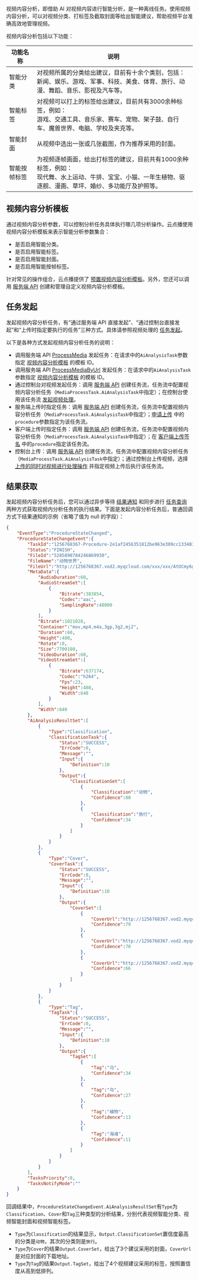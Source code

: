 视频内容分析，即借助 AI 对视频内容进行智能分析，是一种离线任务。使用视频内容分析，可以对视频分类、打标签及截取封面等给出智能建议，帮助视频平台准确高效地管理视频。

视频内容分析包括以下功能：

| 功能名称 | 说明 |
| -- | -- |
| 智能分类 | 对视频所属的分类给出建议，目前有十余个类别，包括：<br/>新闻、娱乐、游戏、军事、科技、美食、体育、旅行、动漫、舞蹈、音乐、影视及汽车等。 |
| 智能标签 | 对视频可以打上的标签给出建议，目前共有3000余种标签，例如：<br/>游戏、交通工具、音乐家、赛车、宠物、架子鼓、自行车、魔兽世界、电脑、学校及夹克等。<br/>  |
| 智能封面 | 从视频中选出一张或几张截图，作为推荐采用的封面。  |
| 智能按帧标签 | 为视频逐帧画面，给出打标签的建议，目前共有1000余种标签，例如：<br/>现代舞、水上运动、牛排、宝宝、小猫、一年生植物、驱逐舰、漫画、草坪、婚纱、多功能厅及护照等。 |

## [](id:sh)视频内容分析模板

通过视频内容分析参数，可以控制分析任务具体执行哪几项分析操作。云点播使用视频内容分析模板来表示智能分析参数集合：

- 是否启用智能分类。
- 是否启用智能标签。
- 是否启用智能封面。
- 是否启用智能按帧标签。

针对常见的操作组合，云点播提供了 [预置视频内容分析模板](https://cloud.tencent.com/document/product/266/33476#.E9.A2.84.E7.BD.AE.E8.A7.86.E9.A2.91.E5.86.85.E5.AE.B9.E5.88.86.E6.9E.90.E6.A8.A1.E6.9D.BF)。另外，您还可以调用 [服务端 API](https://cloud.tencent.com/document/product/266/34463) 创建和管理自定义视频内容分析模板。

## 任务发起

发起视频内容分析任务，有“通过服务端 API 直接发起”、“通过控制台直接发起”和“上传时指定要执行的任务”三种方式。具体请参照视频处理的 [任务发起](https://cloud.tencent.com/document/product/266/33475#OriginatingTask)。

以下是各种方式发起视频内容分析任务的说明：

* 调用服务端 API [ProcessMedia](https://cloud.tencent.com/document/product/266/33427) 发起任务：在请求中的`AiAnalysisTask`参数指定 [视频内容分析模板](#sh) 的模板 ID。
* 调用服务端 API [ProcessMediaByUrl](https://cloud.tencent.com/document/product/266/33426) 发起任务：在请求中的`AiAnalysisTask`参数指定 [视频内容分析模板](#sh) 的模板 ID。
* 通过控制台对视频发起任务：调用 [服务端 API](https://cloud.tencent.com/document/product/266/33897) 创建任务流，任务流中配置视频内容分析任务（`MediaProcessTask.AiAnalysisTask`中指定）；在控制台使用该任务流 [发起视频处理](https://cloud.tencent.com/document/product/266/36448)。
* 服务端上传时指定任务：调用 [服务端 API](https://cloud.tencent.com/document/product/266/33897) 创建任务流，任务流中配置视频内容分析任务（`MediaProcessTask.AiAnalysisTask`中指定）；[申请上传](https://cloud.tencent.com/document/api/266/31767#2.-.E8.BE.93.E5.85.A5.E5.8F.82.E6.95.B0) 中的`procedure`参数指定为该任务流。
* 客户端上传时指定任务：调用 [服务端 API](https://cloud.tencent.com/document/product/266/33897) 创建任务流，任务流中配置视频内容分析任务（`MediaProcessTask.AiAnalysisTask`中指定）；在 [客户端上传签名](https://cloud.tencent.com/document/product/266/9221#p3) 中的`procedure`指定该任务流。
* 控制台上传：调用 [服务端 API](https://cloud.tencent.com/document/product/266/33897) 创建任务流，任务流中配置视频内容分析任务（`MediaProcessTask.AiAnalysisTask`中指定）；通过控制台上传视频，选择 [上传的同时对视频进行处理操作](https://cloud.tencent.com/document/product/266/2841#.E6.9C.AC.E5.9C.B0.E4.B8.8A.E4.BC.A0.E6.AD.A5.E9.AA.A4) 并指定视频上传后执行该任务流。

## 结果获取

发起视频内容分析任务后，您可以通过异步等待 [结果通知](https://cloud.tencent.com/document/product/266/33475#ResultNotification) 和同步进行 [任务查询](https://cloud.tencent.com/document/product/266/33475#TaskQuery) 两种方式获取视频内分析任务的执行结果。下面是发起内容分析任务后，普通回调方式下结果通知的示例（省略了值为 null 的字段）：

```json
{
    "EventType":"ProcedureStateChanged",
    "ProcedureStateChangeEvent":{
        "TaskId":"1256768367-Procedure-2e1af2456351812be963e309cc133403t0",
        "Status":"FINISH",
        "FileId":"5285890784246869930",
        "FileName":"动物世界",
        "FileUrl":"http://1256768367.vod2.myqcloud.com/xxx/xxx/AtUCmy6gmIYA.mp4",
        "MetaData":{
            "AudioDuration":60,
            "AudioStreamSet":[
                {
                    "Bitrate":383854,
                    "Codec":"aac",
                    "SamplingRate":48000
                }
            ],
            "Bitrate":1021028,
            "Container":"mov,mp4,m4a,3gp,3g2,mj2",
            "Duration":60,
            "Height":480,
            "Rotate":0,
            "Size":7700180,
            "VideoDuration":60,
            "VideoStreamSet":[
                {
                    "Bitrate":637174,
                    "Codec":"h264",
                    "Fps":23,
                    "Height":480,
                    "Width":640
                }
            ],
            "Width":640
        },
        "AiAnalysisResultSet":[
            {
                "Type":"Classification",
                "ClassificationTask":{
                    "Status":"SUCCESS",
                    "ErrCode":0,
                    "Message":"",
                    "Input":{
                        "Definition":10
                    },
                    "Output":{
                        "ClassificationSet":[
                            {
                                "Classification":"动物",
                                "Confidence":80
                            },
                            {
                                "Classification":"旅行",
                                "Confidence":34
                            }
                        ]
                    }
                }
            },
            {
                "Type":"Cover",
                "CoverTask":{
                    "Status":"SUCCESS",
                    "ErrCode":0,
                    "Message":"",
                    "Input":{
                        "Definition":10
                    },
                    "Output":{
                        "CoverSet":[
                            {
                                "CoverUrl":"http://1256768367.vod2.myqcloud.com/xxx/xxx/xxx1.jpg",
                                "Confidence":79
                            },
                            {
                                "CoverUrl":"http://1256768367.vod2.myqcloud.com/xxx/xxx/xxx2.jpg",
                                "Confidence":70
                            },
                            {
                                "CoverUrl":"http://1256768367.vod2.myqcloud.com/xxx/xxx/xxx3.jpg",
                                "Confidence":66
                            }
                        ]
                    }
                }
            },
            {
                "Type":"Tag",
                "TagTask":{
                    "Status":"SUCCESS",
                    "ErrCode":0,
                    "Message":"",
                    "Input":{
                        "Definition":10
                    },
                    "Output":{
                        "TagSet":[
                            {
                                "Tag":"马",
                                "Confidence":34
                            },
                            {
                                "Tag":"鸟",
                                "Confidence":27
                            },
                            {
                                "Tag":"植物",
                                "Confidence":13
                            },
                            {
                                "Tag":"海滩",
                                "Confidence":11
                            }
                        ]
                    }
                }
            }
        ],
        "TasksPriority":0,
        "TasksNotifyMode":""
    }
}
```

回调结果中，`ProcedureStateChangeEvent.AiAnalysisResultSet`有`Type`为`Classification`、`Cover`和`Tag`三种类型的分析结果，分别代表视频智能分类、视频智能封面和视频智能标签。

* `Type`为`Classification`的结果显示，`Output.ClassificationSet`置信度最高的分类是`动物`，其次的分类则是`旅行`。
* `Type`为`Cover`的结果`Output.CoverSet`，给出了3个建议采用的封面，`CoverUrl`是对应封面的下载地址。
* `Type`为`Tag`的结果`Output.TagSet`，给出了4个视频建议采用的标签，按照置信度从高到低排列。


